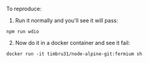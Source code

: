 To reproduce:
1. Run it normally and you'll see it will pass:
```
npm run wdio
```

2. Now do it in a docker container and see it fail:
```
docker run -it timbru31/node-alpine-git:fermium sh
```
